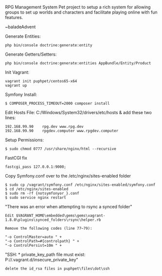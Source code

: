 RPG Management System
Pet project to setup a rich system for allowing groups to set up worlds and characters and facilitate playing online with fun features.

~baladeAdvent

Generate Entities:
    
    php bin/console doctrine:generate:entity

Generate Getters/Setters:

    php bin/console doctrine:generate:entities AppBundle/Entity/Product

Init Vagrant:

    vagrant init puphpet/centos65-x64
    vagrant up


Symfony Install:

    $ COMPOSER_PROCESS_TIMEOUT=2000 composer install


Edit Hosts File: C:/Windows/System32/drivers/etc/hosts & add these two lines:

    192.168.99.90    rpg.dev www.rpg.dev
    192.168.99.90    rpgdev.computer www.rpgdev.computer


Setup Permissions:

    $ sudo chmod 0777 /usr/share/nginx/html --recursive


FastCGI fix

    fastcgi_pass 127.0.0.1:9000;


Copy Symfony.conf over to the /etc/nginx/sites-enabled folder

    $ sudo cp /vagrant/symfony.conf /etc/nginx/sites-enabled/symfony.conf
    $ cd /etc/nginx/sites-enabled
    $ sudo rm -rf {notsymfonyor_}.conf
    $ sudo service nginx restart


"There was an error when attempting to rsync a synced folder"
    
    Edit $VAGRANT_HOME\embedded\gems\gems\vagrant-1.8.0\plugins\synced_folders\rsync\helper.rb

    Remove the following codes (line 77~79):

    "-o ControlMaster=auto " +
    "-o ControlPath=#{controlpath} " +
    "-o ControlPersist=10m " +


"SSH: * private_key_path file must exist: P://.vagrant.d/insecure_private_key"

    delete the id_rsa files in puphpet\files\dot\ssh